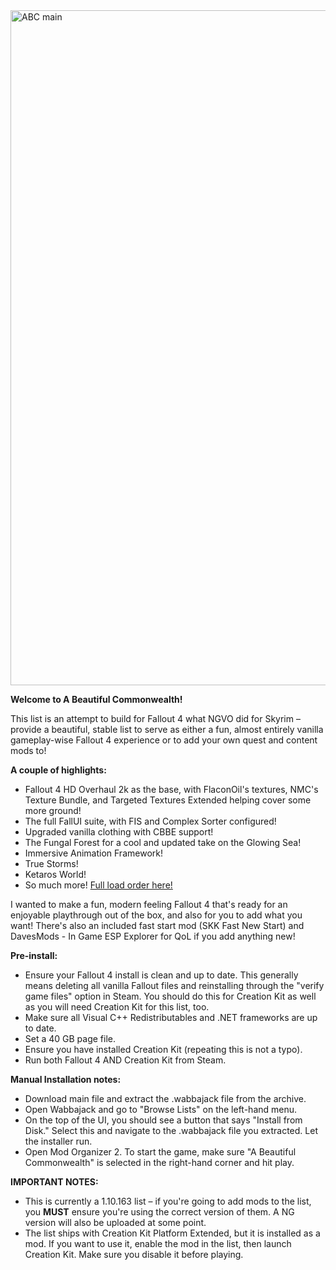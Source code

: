 <img width="1920" height="1080" alt="ABC main" src="https://github.com/user-attachments/assets/21756c12-80b9-4288-a9b4-7f13a3a09825" />


**Welcome to A Beautiful Commonwealth!**



This list is an attempt to build for Fallout 4 what NGVO did for Skyrim – provide a beautiful, stable list to serve as either a fun, almost entirely vanilla gameplay-wise Fallout 4 experience or to add your own quest and content mods to!


**A couple of highlights:**  
- Fallout 4 HD Overhaul 2k as the base, with FlaconOil's textures, NMC's Texture Bundle, and Targeted Textures Extended helping cover some more ground!  
- The full FallUI suite, with FIS and Complex Sorter configured!  
- Upgraded vanilla clothing with CBBE support!  
- The Fungal Forest for a cool and updated take on the Glowing Sea!  
- Immersive Animation Framework!   
- True Storms!  
- Ketaros World!  
- So much more! [Full load order here!](https://loadorderlibrary.com/lists/a-beautiful-commonwealth)

I wanted to make a fun, modern feeling Fallout 4 that's ready for an enjoyable playthrough out of the box, and also for you to add what you want! There's also an included fast start mod (SKK Fast New Start) and DavesMods - In Game ESP Explorer for QoL if you add anything new!

**Pre-install:**  
- Ensure your Fallout 4 install is clean and up to date. This generally means deleting all vanilla Fallout files and reinstalling through the "verify game files" option in Steam. You should do this for Creation Kit as well as you will need Creation Kit for this list, too.  
- Make sure all Visual C++ Redistributables and .NET frameworks are up to date.  
- Set a 40 GB page file.  
- Ensure you have installed Creation Kit (repeating this is not a typo).  
- Run both Fallout 4 AND Creation Kit from Steam.  

**Manual Installation notes:**  
- Download main file and extract the .wabbajack file from the archive.  
- Open Wabbajack and go to "Browse Lists" on the left-hand menu.  
- On the top of the UI, you should see a button that says "Install from Disk." Select this and navigate to the .wabbajack file you extracted. Let the installer run.  
- Open Mod Organizer 2. To start the game, make sure "A Beautiful Commonwealth" is selected in the right-hand corner and hit play.  



**IMPORTANT NOTES:**  
- This is currently a 1.10.163 list – if you're going to add mods to the list, you **MUST** ensure you're using the correct version of them. A NG version will also be uploaded at some point.  
- The list ships with Creation Kit Platform Extended, but it is installed as a mod. If you want to use it, enable the mod in the list, then launch Creation Kit. Make sure you disable it before playing. 
